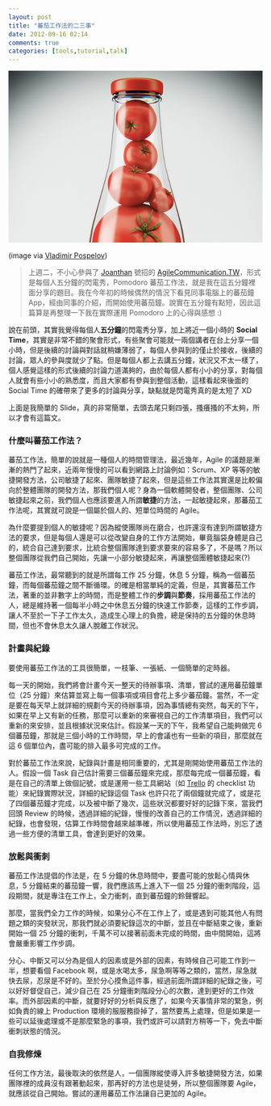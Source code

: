 ```yaml
---
layout: post
title: "蕃茄工作法的二三事"
date: 2012-09-16 02:14
comments: true
categories: [tools,tutorial,talk]
---
```


![image](/images/845771234133967.png)

(image via [Vladimir Pospelov](http://www.behance.net/speltospel))

> 上週二，不小心參與了 [Joanthan](http://jonathanspeaking.blogspot.tw/) 號招的 [AgileCommunication.TW](https://www.facebook.com/AgileCommunity.tw)，形式是每個人五分鐘的閃電秀，Pomodoro 蕃茄工作法，就是我在這五分鐘裡面分享的題目。我在今年初的時候偶然的情況下看見同事電腦上的蕃茄鐘 App，經由同事的介紹，而開始使用蕃茄鐘。說實在五分鐘有點短，因此這篇算是再整理一下我在實際運用 Pomodoro 上的心得與感想 :)

<!-- more -->
<p></p>

說在前頭，其實我覺得每個人**五分鐘**的閃電秀分享，加上將近一個小時的 **Social Time**，其實是非常不錯的聚會形式，有些聚會可能就一兩個講者在台上分享一個小時，但是後續的討論與對話就稍嫌薄弱了，每個人參與到的僅止於接收，後續的討論，眾人的參與度就少了點。但是每個人都上去講五分鐘，狀況又不太一樣了，個人感覺這樣的形式後續的討論力道滿夠的，由於每個人都有小小的分享，對每個人就會有些小小的熟悉度，而且大家都有參與到整個活動，這樣看起來後面的 Social Time 的確帶來了更多的討論與分享，缺點就是閃電秀真的是太短了 XD

<script async class="speakerdeck-embed" data-id="504f5a72256d920002005104" data-ratio="1.3333333333333333" src="//speakerdeck.com/assets/embed.js"></script>

上面是我簡單的 Slide，真的非常簡單，去頭去尾只剩四張，搔癢搔的不太夠，所以才會有這篇文。

<p></p>

### 什麼叫蕃茄工作法？

蕃茄工作法，簡單的說就是一種個人的時間管理法，最近幾年，Agile 的議題是漸漸的熱門了起來，近兩年慢慢的可以看到網路上討論例如：Scrum、XP 等等的敏捷開發方法，公司敏捷了起來、團隊敏捷了起來，但是這些工作法其實還是比較偏向於整體團隊的開發方法，那我們個人呢？身為一個軟體開發者，整個團隊、公司敏捷起來之前，我們個人也應該要進入所謂**敏捷**的方法，一起敏捷起來，那蕃茄工作法呢，其實就可說是一個屬於個人的、短單位時間的 Agile。

為什麼要提到個人的敏捷呢？因為縱使團隊尚在磨合，也許還沒有達到所謂敏捷方法的要求，但是每個人還是可以從改變自身的工作方法開始，畢竟腦袋身體是自己的，統合自己達到要求，比統合整個團隊達到要求要來的容易多了，不是嗎？所以整個團隊從我們自己開始，先讓一小部分敏捷起來，再讓整個團體敏捷起來(?)

蕃茄工作法，最常聽到的就是所謂每工作 25 分鐘，休息 5 分鐘，稱為一個蕃茄鐘，而每個蕃茄鐘之間不斷循環。的確是相當單純的定義，但是，其實蕃茄工作法，著重的並非數字上的時間，而是整體工作的**步調**與**節奏**，採用蕃茄工作法的人，總是維持著一個每半小時之中休息五分鐘的快速工作節奏，這樣的工作步調，讓人不至於一下子工作太久，造成生心理上的負擔，總是保持的五分鐘的休息時間，但也不會休息太久讓人脫離工作狀況。

### 計畫與紀錄

要使用蕃茄工作法的工具很簡單，一枝筆、一張紙、一個簡單的定時器。

每一天的開始，我們將會計畫今天一整天的待辦事項、清單，嘗試的運用蕃茄鐘單位（25 分鐘）來估算並寫上每一個事項或項目會花上多少蕃茄鐘。當然，不一定是要在每天早上就詳細的規劃今天的待辦事項，因為事情總有突然，每天的下午，如果在早上又有新的任務，那麼可以重新的來審視自己的工作清單項目，我們可以重新的來安排，並且根據狀況來估計。假設某一天的下午，我希望自己能夠做完 6 個蕃茄鐘，那就是三個小時的工作時間，早上的會議也有一些新的項目，那麼就在這 6 個單位內，盡可能的排入最多可完成的工作。

對於蕃茄工作法來說，紀錄與計畫是相同重要的，尤其是剛開始使用蕃茄工作法的人。假設一個 Task 自己估計需要三個蕃茄鐘來完成，那麼每完成一個蕃茄鐘，看是在自己的清單上做個記號，或是運用一些工具網站（如 [Trello](http://trello.com) 的 checklist 功能）來紀錄實際狀況，詳細的紀錄這個 Task 也許只花了兩個鐘就完成了，或是花了四個蕃茄鐘才完成，以及被中斷了幾次，這些狀況都要好好的記錄下來，當我們回頭 Review 的時候，透過詳細的紀錄，慢慢的改善自己的工作情況，透過詳細的紀錄，也會發現，估算工作時間會越來越準確，所以使用蕃茄工作法時，別忘了透過一些方便的清單工具，會達到更好的效果。

### 放鬆與衝刺

蕃茄工作法提倡的作法是，在 5 分鐘的休息時間中，要盡可能的放鬆心情與休息，5 分鐘結束的蕃茄鐘一響，我們應該馬上進入下一個 25 分鐘的衝刺階段，這段期間，就是專注在工作上，全力衝刺，直到蕃茄鐘的鈴聲響起。

那麼，當我們全力工作的時候，如果分心不在工作上了，或是遇到可能其他人有問題之類的突發狀況，那我們就必須要紀錄這次的中斷，並且在中斷結束之後，重新開始一個 25 分鐘的衝刺，千萬不可以接著前面未完成的時間，由中間開始，這將會嚴重影響工作步調。

分心、中斷又可以分為是個人的因素或是外部的因素，有時候自己可能工作到一半，想要看個 Facebook 啊，或是水喝太多，尿急啊等等之類的，當然，尿急就快去尿，忍尿是不好的。至於分心摸魚這件事，經過前面所謂詳細的紀錄之後，可以好好督促自己，減少自己在 25 分鐘衝刺階段分心的次數，達到更好的工作效率。而外部因素的中斷，就要好好的分析與反應了，如果今天事情非常的緊急，例如負責的線上 Production 環境的服服務掛掉了，當然要馬上處理，但是如果是一些可以延後處理或不是那麼緊急的事項，我們或許可以請對方稍等一下，免去中斷衝刺狀態的情況。

### 自我修煉

任何工作方法，最後取決的依然是人，一個團隊縱使導入許多敏捷開發方法，如果團隊裡的成員沒有跟著動起來，那再好的方法也是徒勞，所以整個團隊要 Agile，就應該從自己開始。嘗試的運用蕃茄工作法讓自己更加的 Agile。



